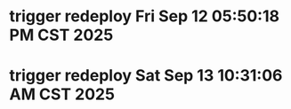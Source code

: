 # trigger redeploy Fri Sep 12 05:50:18 PM CST 2025
# trigger redeploy Sat Sep 13 10:31:06 AM CST 2025
